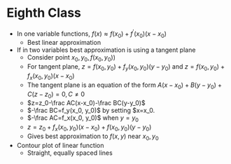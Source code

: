 # Eighth Class
* In one variable functions, $f(x)\approx f(x_0)+f^\prime(x_0)(x-x_0)$
  * Best linear approximation
* If in two variables best approximation is using a tangent plane
  * Consider point $x_0, y_0, f(x_0, y_0))$
  * For tangent plane, $z=f(x_0, y_0)+f_y(x_0, y_0)(y-y_0)$ and $z=f(x_0, y_0)+f_x(x_0, y_0)(x-x_0)$
  * The tangent plane is an equation of the form $A(x-x_0)+B(y-y_0)+C(z-z_0)=0, C\neq0$
  * $z=z_0-\frac AC(x-x_0)-\frac BC(y-y_0)$
  * $-\frac BC=f_y(x_0, y_0)$ by setting $x=x_0. 
  * $-\frac AC=f_x(x_0, y_0)$ when $y=y_0$
  * $z=z_0+f_x(x_0, y_0)(x-x_0)+f(x_0, y_0)(y-y_0)$
  * Gives best approximation to $f(x, y)$ near $x_0, y_0$
* Contour plot of linear function
  * Straight, equally spaced lines